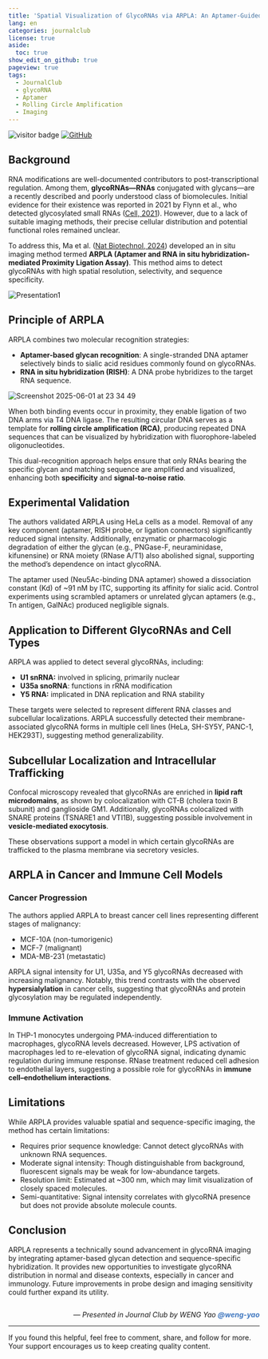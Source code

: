 ```yaml
---
title: 'Spatial Visualization of GlycoRNAs via ARPLA: An Aptamer-Guided RCA Approach'
lang: en
categories: journalclub
license: true
aside:
  toc: true
show_edit_on_github: true
pageview: true
tags:
  - JournalClub
  - glycoRNA
  - Aptamer
  - Rolling Circle Amplification
  - Imaging
---
```


<img src="https://visitor-badge.laobi.icu/badge?page_id=https://labonom.github.io/journalclub/2025/06/01/journal-club-glycorna-imaging.en.html" alt="visitor badge"/> [![GitHub](https://img.shields.io/badge/GitHub-Profile-black?logo=github)](https://github.com/LabOnoM)

## Background

RNA modifications are well-documented contributors to post-transcriptional regulation. Among them, **glycoRNAs—RNAs** conjugated with glycans—are a recently described and poorly understood class of biomolecules. Initial evidence for their existence was reported in 2021 by Flynn et al., who detected glycosylated small RNAs ([Cell, 2021](https://pubmed.ncbi.nlm.nih.gov/34004145/)). However, due to a lack of suitable imaging methods, their precise cellular distribution and potential functional roles remained unclear.

To address this, Ma et al. ([Nat Biotechnol, 2024](https://pubmed.ncbi.nlm.nih.gov/37217750/)) developed an in situ imaging method termed **ARPLA (Aptamer and RNA in situ hybridization-mediated Proximity Ligation Assay)**. This method aims to detect glycoRNAs with high spatial resolution, selectivity, and sequence specificity.

![Presentation1](https://github.com/user-attachments/assets/7935a319-751e-4d3d-b58d-95019ac5c971)

<!--more-->

## Principle of ARPLA

ARPLA combines two molecular recognition strategies:
 - **Aptamer-based glycan recognition**: A single-stranded DNA aptamer selectively binds to sialic acid residues commonly found on glycoRNAs.
 - **RNA in situ hybridization (RISH)**: A DNA probe hybridizes to the target RNA sequence.

![Screenshot 2025-06-01 at 23 34 49](https://github.com/user-attachments/assets/83ad3ab8-35e0-458e-aaef-8b1a750c0cc8)

When both binding events occur in proximity, they enable ligation of two DNA arms via T4 DNA ligase. The resulting circular DNA serves as a template for **rolling circle amplification (RCA)**, producing repeated DNA sequences that can be visualized by hybridization with fluorophore-labeled oligonucleotides.

This dual-recognition approach helps ensure that only RNAs bearing the specific glycan and matching sequence are amplified and visualized, enhancing both **specificity** and **signal-to-noise ratio**.

## Experimental Validation

The authors validated ARPLA using HeLa cells as a model. Removal of any key component (aptamer, RISH probe, or ligation connectors) significantly reduced signal intensity. Additionally, enzymatic or pharmacologic degradation of either the glycan (e.g., PNGase-F, neuraminidase, kifunensine) or RNA moiety (RNase A/T1) also abolished signal, supporting the method’s dependence on intact glycoRNA.

The aptamer used (Neu5Ac-binding DNA aptamer) showed a dissociation constant (Kd) of ~91 nM by ITC, supporting its affinity for sialic acid. Control experiments using scrambled aptamers or unrelated glycan aptamers (e.g., Tn antigen, GalNAc) produced negligible signals.

## Application to Different GlycoRNAs and Cell Types

ARPLA was applied to detect several glycoRNAs, including:
 - **U1 snRNA:** involved in splicing, primarily nuclear
 - **U35a snoRNA**: functions in rRNA modification
 - **Y5 RNA:** implicated in DNA replication and RNA stability

These targets were selected to represent different RNA classes and subcellular localizations. ARPLA successfully detected their membrane-associated glycoRNA forms in multiple cell lines (HeLa, SH-SY5Y, PANC-1, HEK293T), suggesting method generalizability.

## Subcellular Localization and Intracellular Trafficking

Confocal microscopy revealed that glycoRNAs are enriched in **lipid raft microdomains**, as shown by colocalization with CT-B (cholera toxin B subunit) and ganglioside GM1. Additionally, glycoRNAs colocalized with SNARE proteins (TSNARE1 and VTI1B), suggesting possible involvement in **vesicle-mediated exocytosis**.

These observations support a model in which certain glycoRNAs are trafficked to the plasma membrane via secretory vesicles.

## ARPLA in Cancer and Immune Cell Models

### Cancer Progression

The authors applied ARPLA to breast cancer cell lines representing different stages of malignancy:
 - MCF-10A (non-tumorigenic)
 - MCF-7 (malignant)
 - MDA-MB-231 (metastatic)

ARPLA signal intensity for U1, U35a, and Y5 glycoRNAs decreased with increasing malignancy. Notably, this trend contrasts with the observed **hypersialylation** in cancer cells, suggesting that glycoRNAs and protein glycosylation may be regulated independently.

### Immune Activation

In THP-1 monocytes undergoing PMA-induced differentiation to macrophages, glycoRNA levels decreased. However, LPS activation of macrophages led to re-elevation of glycoRNA signal, indicating dynamic regulation during immune response. RNase treatment reduced cell adhesion to endothelial layers, suggesting a possible role for glycoRNAs in **immune cell–endothelium interactions**.

## Limitations

While ARPLA provides valuable spatial and sequence-specific imaging, the method has certain limitations:
 - Requires prior sequence knowledge: Cannot detect glycoRNAs with unknown RNA sequences.
 - Moderate signal intensity: Though distinguishable from background, fluorescent signals may be weak for low-abundance targets.
 - Resolution limit: Estimated at ~300 nm, which may limit visualization of closely spaced molecules.
 - Semi-quantitative: Signal intensity correlates with glycoRNA presence but does not provide absolute molecule counts.

## Conclusion

ARPLA represents a technically sound advancement in glycoRNA imaging by integrating aptamer-based glycan detection and sequence-specific hybridization. It provides new opportunities to investigate glycoRNA distribution in normal and disease contexts, especially in cancer and immunology. Future improvements in probe design and imaging sensitivity could further expand its utility.

<div style="text-align: right; font-style: italic; margin-top: 2em;">
  — Presented in Journal Club by WENG Yao <a href="https://github.com/weng-yao" target="_blank" style="color: #4078c0; text-decoration: none; font-weight: bold;">@weng-yao</a>
</div>

---

If you found this helpful, feel free to comment, share, and follow for more. Your support encourages us to keep creating quality content.
